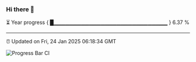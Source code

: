 ### Hi there 👋

⏳ Year progress { █▁▁▁▁▁▁▁▁▁▁▁▁▁▁▁▁▁▁▁▁▁▁▁▁▁▁▁▁▁ } 6.37 %

---

⏰ Updated on Fri, 24 Jan 2025 06:18:34 GMT

![Progress Bar CI](https://github.com/liununu/liununu/workflows/Progress%20Bar%20CI/badge.svg)
